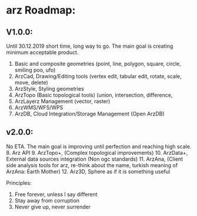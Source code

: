 # arz Roadmap:
## V1.0.0:
Until 30.12.2019 short time, long way to go. The main goal is creating minimum acceptable product.
1. Basic and composite geometries (point, line, polygon, square, circle, smiling poo, ufo)
2. ArzCad, Drawing/Editing tools (vertex edit, tabular edit, rotate, scale, move, delete)
3. ArzStyle, Styling geometries
4. ArzTopo (Basic topological tools) (union, intersection, difference, 
5. ArzLayerz Management (vector, raster)
6. ArzWMS/WFS/WPS 
7. ArzDB, Cloud Integration/Storage Management (Open ArzDB)

## v2.0.0:
No ETA. The main goal is improving until perfection and reaching high scale.
8. Arz API
9. ArzTopo+, (Complex topological improvements)
10. ArzData+, External data sources integration (Non ogc standards)
11. ArzAna, (Client side analysis tools for arz, re-think about the name, turkish meaning of ArzAna: Earth Mother)
12. Arz3D, Sphere as if it is something useful

Principles:
1. Free forever, unless I say different
2. Stay away from corruption
3. Never give up, never surrender
